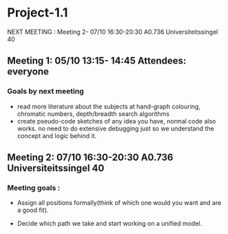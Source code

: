 # Project-1.1

NEXT MEETING : Meeting 2- 07/10 16:30-20:30 A0.736 Universiteitssingel 40

## Meeting 1: 05/10 13:15- 14:45 Attendees: everyone
### Goals by next meeting
- read more literature about the subjects at hand-graph colouring, chromatic numbers, depth/breadth search algorithms 
- create pseudo-code sketches of any idea you have, normal code also works. no need to do extensive debugging just so we understand the concept and logic behind it.

## Meeting 2: 07/10 16:30-20:30 A0.736 Universiteitssingel 40
### Meeting goals :
- Assign all positions formally(think of which one would you want and are a good fit).

- Decide which path we take and start working on a unified model.
